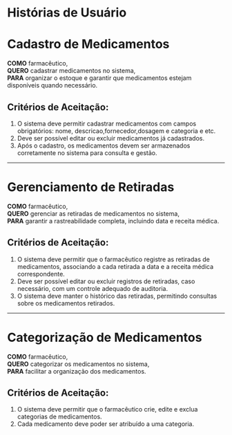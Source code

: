 # Histórias de Usuário

# Cadastro de Medicamentos  

**COMO** farmacêutico,  
**QUERO** cadastrar medicamentos no sistema,  
**PARA** organizar o estoque e garantir que medicamentos estejam disponíveis quando necessário.  

## Critérios de Aceitação:
1. O sistema deve permitir cadastrar medicamentos com campos obrigatórios: nome, descricao,fornecedor,dosagem e categoria e etc.
2. Deve ser possível editar ou excluir medicamentos já cadastrados.
3. Após o cadastro, os medicamentos devem ser armazenados corretamente no sistema para consulta e gestão.

---

# Gerenciamento de Retiradas

**COMO** farmacêutico,  
**QUERO** gerenciar as retiradas de medicamentos no sistema,  
**PARA** garantir a rastreabilidade completa, incluindo data e receita médica.  

## Critérios de Aceitação:
1. O sistema deve permitir que o farmacêutico registre as retiradas de medicamentos, associando a cada retirada a data e a receita médica correspondente.
2. Deve ser possível editar ou excluir registros de retiradas, caso necessário, com um controle adequado de auditoria.
3. O sistema deve manter o histórico das retiradas, permitindo consultas sobre os medicamentos retirados.

---

# Categorização de Medicamentos

**COMO** farmacêutico,  
**QUERO** categorizar os medicamentos no sistema,  
**PARA** facilitar a organização dos medicamentos.

## Critérios de Aceitação:
1. O sistema deve permitir que o farmacêutico crie, edite e exclua categorias de medicamentos.
2. Cada medicamento deve poder ser atribuído a uma categoria.
